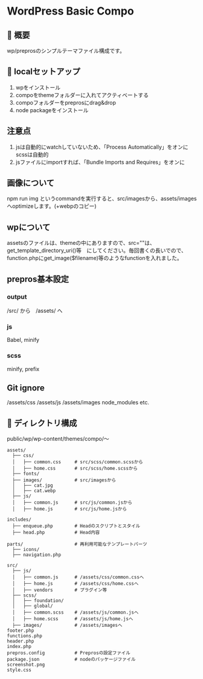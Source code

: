 # WordPress Basic Compo

## 📌 概要
wp/preprosのシンプルテーマファイル構成です。

## 🚀 localセットアップ
1. wpをインストール
2. compoをthemeフォルダーに入れてアクティベートする
3. compoフォルダーをpreprosにdrag&drop
4. node packageをインストール

## 注意点
1. jsは自動的にwatchしていないため、「Process Automatically」をオンに
scssは自動的
2. jsファイルにimportすれば、「Bundle Imports and Requires」をオンに

## 画像について
npm run img というcommandを実行すると、src/imagesから、assets/imagesへoptimizeします。(+webpのコピー)

## wpについて
assetsのファイルは、themeの中にありますので、src=""は、get_template_directory_uri()等　にしてください。毎回書くの長いでので、function.phpにget_image($filename)等のようなfunctionを入れました。

## prepros基本設定
### output
/src/ から　/assets/ へ
### js
Babel, minify
### scss
minify, prefix

## Git ignore
/assets/css
/assets/js
/assets/images
node_modules etc.

## 📂 ディレクトリ構成
public/wp/wp-content/themes/compo/〜
```
assets/                  
  ├── css/               
  │   ├── common.css     # src/scss/common.scssから
  │   ├── home.css       # src/scss/home.scssから
  ├── fonts/             
  ├── images/            # src/imagesから      
  │   ├── cat.jpg        
  │   ├── cat.webp       
  ├── js/                
  │   ├── common.js      # src/js/common.jsから
  │   ├── home.js        # src/js/home.jsから

includes/                
  ├── enqueue.php        # Headのスクリプトとスタイル
  ├── head.php           # Head内容

parts/                   # 再利用可能なテンプレートパーツ
  ├── icons/             
  ├── navigation.php     

src/                     
  ├── js/                
  │   ├── common.js      # /assets/css/common.cssへ
  │   ├── home.js        # /assets/css/home.cssへ
  │   ├── vendors        # プラグイン等
  ├── scss/              
  │   ├── foundation/    
  │   ├── global/        
  │   ├── common.scss    # /assets/js/common.jsへ
  │   ├── home.scss      # /assets/js/home.jsへ
  ├── images/            # /assets/imagesへ
footer.php               
functions.php            
header.php               
index.php                
prepros.config           # Preprosの設定ファイル
package.json             # nodeのパッケージファイル
screenshot.png           
style.css                
```

